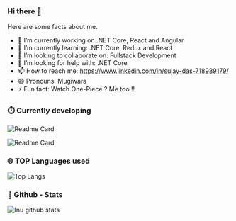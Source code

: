 ### Hi there 👋


<!-- **SujayDas1999/SujayDas1999** is a ✨ _special_ ✨ repository because its `README.md` (this file) appears on your GitHub profile.
 -->
Here are some facts about me. 

- 🔭 I’m currently working on .NET Core, React and Angular 
- 🌱 I’m currently learning: .NET Core, Redux and React
- 👯 I’m looking to collaborate on: Fullstack Development
- 🤔 I’m looking for help with: .NET Core 
- 📫 How to reach me: https://www.linkedin.com/in/sujay-das-718989179/
- 😄 Pronouns: Mugiwara 
- ⚡ Fun fact: Watch One-Piece ? Me too !!

### ⏱️ Currently developing
![Readme Card](https://github-readme-stats.vercel.app/api/pin/?username=SujayDas1999&repo=Re-Shop)

![Readme Card](https://github-readme-stats.vercel.app/api/pin/?username=SujayDas1999&repo=DatingZone)

### 🌐 TOP Languages used
![Top Langs](https://github-readme-stats.vercel.app/api/top-langs/?username=SujayDas1999)

<!-- ### ⌛ Wakatime Status

![willianrod's wakatime stats](https://github-readme-stats.vercel.app/api/wakatime?username=SujayDas1999)
 -->
 ### 🔋 Github - Stats
 <img align="left" alt="Inu github stats" src="https://github-readme-stats.vercel.app/api?username=SujayDas1999&show_icons=true&hide_border=false&title_color=ff652f&icon_color=FFE400&bg_color=09131B&text_color=ffffff&border_color=0c1a25" />


